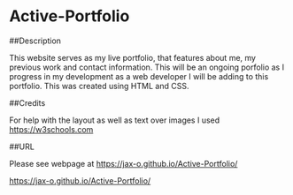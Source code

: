 # Active-Portfolio

##Description

This website serves as my live portfolio, that features about me,
my previous work and contact information. This will be an ongoing
porfolio as I progress in my development as a web developer I will
be adding to this portfolio.  This was created using HTML and CSS.

##Credits

For help with the layout as well as text over images I used 
https://w3schools.com

##URL

Please see webpage at https://jax-o.github.io/Active-Portfolio/


https://jax-o.github.io/Active-Portfolio/



